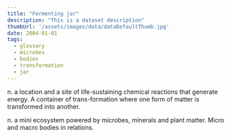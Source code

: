 ```yaml
---
title: "Fermenting jar"
description: "This is a dataset description"
thumbUrl: '/assets/images/data/dataDefaultThumb.jpg'
date: 2004-01-01
tags:
  - glossary
  - microbes
  - bodies 
  - transformation 
  - jar
---
```



n. 	a location and a site of life-sustaining chemical reactions that generate energy. A container of trans-formation where one form of matter is transformed into another.

n. 	a mini ecosystem powered by microbes, minerals and plant matter. Micro and macro bodies in relations.